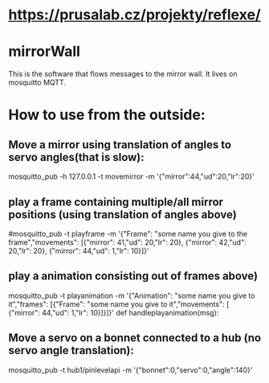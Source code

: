 # https://prusalab.cz/projekty/reflexe/


# mirrorWall
This is the software that flows messages to the mirror wall.
It lives on mosquitto MQTT.

# 
# How to use from the outside:
## Move a mirror using translation of angles to servo angles(that is slow): 

 mosquitto_pub -h 127.0.0.1 -t movemirror -m '{"mirror":44,"ud":20,"lr":20}'
 

## play a frame containing multiple/all mirror positions (using translation of angles above)
 
 #mosquitto_pub -t playframe -m '{"Frame": "some name you give to the frame","movements": [{"mirror": 41,"ud": 20,"lr": 20}, {"mirror": 42,"ud": 20,"lr": 20}, {"mirror": 44,"ud": 1,"lr": 10}]}'
 
 ## play a animation consisting out of frames above)
 mosquitto_pub -t playanimation -m '{"Animation": "some name you give to it","frames": [{"Frame": "some name you give to it","movements": [ {"mirror": 44,"ud": 1,"lr": 10}]}]}'
def handleplayanimation(msg):
 


## Move a servo on a bonnet connected to a hub (no servo angle translation):

 mosquitto_pub -t hub1/pinlevelapi -m '{"bonnet":0,"servo":0,"angle":140}'
 



